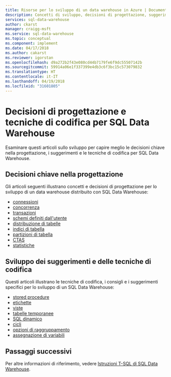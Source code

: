 ```yaml
---
title: Risorse per lo sviluppo di un data warehouse in Azure | Documentazione Microsoft
description: Concetti di sviluppo, decisioni di progettazione, suggerimenti e tecniche di codifica per SQL Data Warehouse.
services: sql-data-warehouse
author: ckarst
manager: craigg-msft
ms.service: sql-data-warehouse
ms.topic: conceptual
ms.component: implement
ms.date: 04/17/2018
ms.author: cakarst
ms.reviewer: igorstan
ms.openlocfilehash: d9a272b2f43e080cd44b7179fe6f9dc55507142b
ms.sourcegitcommit: 59914a06e1f337399e4db3c6f3bc15c573079832
ms.translationtype: HT
ms.contentlocale: it-IT
ms.lasthandoff: 04/19/2018
ms.locfileid: "31601805"
---
```

# <a name="design-decisions-and-coding-techniques-for-sql-data-warehouse"></a>Decisioni di progettazione e tecniche di codifica per SQL Data Warehouse
Esaminare questi articoli sullo sviluppo per capire meglio le decisioni chiave nella progettazione, i suggerimenti e le tecniche di codifica per SQL Data Warehouse.

## <a name="key-design-decisions"></a>Decisioni chiave nella progettazione
Gli articoli seguenti illustrano concetti e decisioni di progettazione per lo sviluppo di un data warehouse distribuito con SQL Data Warehouse:

* [connessioni][connections]
* [concorrenza][concurrency]
* [transazioni][transactions]
* [schemi definiti dall'utente][user-defined schemas]
* [distribuzione di tabelle][table distribution]
* [indici di tabella][table indexes]
* [partizioni di tabella][table partitions]
* [CTAS][CTAS]
* [statistiche][statistics]

## <a name="development-recommendations-and-coding-techniques"></a>Sviluppo dei suggerimenti e delle tecniche di codifica
Questi articoli illustrano le tecniche di codifica, i consigli e i suggerimenti specifici per lo sviluppo di un SQL Data Warehouse:

* [stored procedure][stored procedures]
* [etichette][labels]
* [viste][views]
* [tabelle temporanee][temporary tables]
* [SQL dinamico][dynamic SQL]
* [cicli][looping]
* [opzioni di raggruppamento][group by options]
* [assegnazione di variabili][variable assignment]

## <a name="next-steps"></a>Passaggi successivi
Per altre informazioni di riferimento, vedere [Istruzioni T-SQL di SQL Data Warehouse](sql-data-warehouse-reference-tsql-statements.md).

<!--Image references-->

<!--Article references-->
[concurrency]: ./resource-classes-for-workload-management.md
[connections]: ./sql-data-warehouse-connect-overview.md
[CTAS]: ./sql-data-warehouse-develop-ctas.md
[dynamic SQL]: ./sql-data-warehouse-develop-dynamic-sql.md
[group by options]: ./sql-data-warehouse-develop-group-by-options.md
[labels]: ./sql-data-warehouse-develop-label.md
[looping]: ./sql-data-warehouse-develop-loops.md
[statistics]: ./sql-data-warehouse-tables-statistics.md
[stored procedures]: ./sql-data-warehouse-develop-stored-procedures.md
[table distribution]: ./sql-data-warehouse-tables-distribute.md
[table indexes]: ./sql-data-warehouse-tables-index.md
[table partitions]: ./sql-data-warehouse-tables-partition.md
[temporary tables]: ./sql-data-warehouse-tables-temporary.md
[transactions]: ./sql-data-warehouse-develop-transactions.md
[user-defined schemas]: ./sql-data-warehouse-develop-user-defined-schemas.md
[variable assignment]: ./sql-data-warehouse-develop-variable-assignment.md
[views]: ./sql-data-warehouse-develop-views.md


<!--MSDN references-->
[renaming objects]: https://msdn.microsoft.com/library/mt631611.aspx

<!--Other Web references-->
